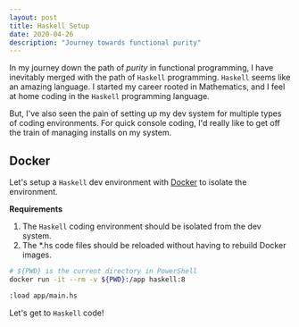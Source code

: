 ```yaml
---
layout: post
title: Haskell Setup
date: 2020-04-26
description: "Journey towards functional purity"
---
```


In my journey down the path of *purity* in functional programming, I have inevitably merged with the path of `Haskell` programming.  `Haskell` seems like an amazing language.  I started my career rooted in Mathematics, and I feel at home coding in the `Haskell` programming language.  

But, I've also seen the pain of setting up my dev system for multiple types of coding environments.  For quick console coding, I'd really like to get off the train of managing installs on my system.  

## Docker

Let's setup a `Haskell` dev environment with [Docker](https://www.docker.com/) to isolate the environment.

**Requirements**

1. The `Haskell` coding environment should be isolated from the dev system.
2. The *.hs code files should be reloaded without having to rebuild Docker images.

```bash
# ${PWD} is the current directory in PowerShell
docker run -it --rm -v ${PWD}:/app haskell:8

:load app/main.hs
```

Let's get to `Haskell` code!
